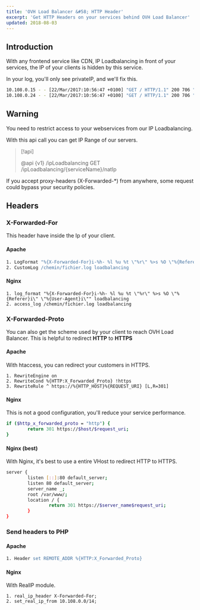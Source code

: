 ```yaml
---
title: 'OVH Load Balancer &#58; HTTP Header'
excerpt: 'Get HTTP Headers on your services behind OVH Load Balancer'
updated: 2018-08-03
---
```


## Introduction
With any frontend service like CDN, IP Loadbalancing in front of your services, the IP of your clients is hidden by this service.

In your log, you'll only see privateIP, and we'll fix this.

```bash
10.108.0.15 - - [22/Mar/2017:10:56:47 +0100] "GET / HTTP/1.1" 200 706 "-" "Mozilla/5.0 (Linux[...]"
10.108.0.24 - - [22/Mar/2017:10:56:47 +0100] "GET / HTTP/1.1" 200 706 "-" "Mozilla/5.0 (Linux[...]"
```

## Warning

You need to restrict access to your webservices from our IP Loadbalancing.

With this api call you can get IP Range of our servers.

> [!api]
>
> @api {v1} /ipLoadbalancing GET /ipLoadbalancing/{serviceName}/natIp
> 
If you accept proxy-headers (X-Forwarded-*) from anywhere, some request could bypass your security policies.

## Headers

### X-Forwarded-For
This header have inside the Ip of your client.

#### Apache

```apache
1. LogFormat "%{X-Forwarded-For}i-%h- %l %u %t \"%r\" %>s %O \"%{Referer}i\" \"%{User-Agent}i\"" loadbalancing
2. CustomLog /chemin/fichier.log loadbalancing
```

#### Nginx

```nginx
1. log_format "%{X-Forwarded-For}i-%h- %l %u %t \"%r\" %>s %O \"%{Referer}i\" \"%{User-Agent}i\"" loadbalancing
2. access_log /chemin/fichier.log loadbalancing
```

### X-Forwarded-Proto
You can also get the scheme used by your client to reach OVH Load Balancer. This is helpful to redirect **HTTP** to **HTTPS**

#### Apache
With htaccess, you can redirect your customers in HTTPS.

```htaccess
1. RewriteEngine on
2. RewriteCond %{HTTP:X_Forwarded_Proto} !https
3. RewriteRule ^ https://%{HTTP_HOST}%{REQUEST_URI} [L,R=301]
```

#### Nginx
This is not a good configuration, you'll reduce your service performance.

```bash
if ($http_x_forwarded_proto = "http") {
        return 301 https://$host/$request_uri;
}
```

#### Nginx (best)
With Nginx, it's best to use a entire VHost to redirect HTTP to HTTPS.

```bash
server {
        listen [::]:80 default_server;
        listen 80 default_server;
        server_name _;
        root /var/www/;
        location / {
                return 301 https://$server_name$request_uri;
        }
}
```

### Send headers to PHP

#### Apache

```apache
1. Header set REMOTE_ADDR %{HTTP:X_Forwarded_Proto}
```

#### Nginx
With RealIP module.

```nginx
1. real_ip_header X-Forwarded-For;
2. set_real_ip_from 10.108.0.0/14;
```

